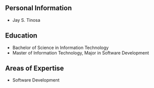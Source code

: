 ## Personal Information
- Jay S. Tinosa

## Education
- Bachelor of Science in Information Technology
- Master of Information Technology, Major in Software Development

## Areas of Expertise
- Software Development
